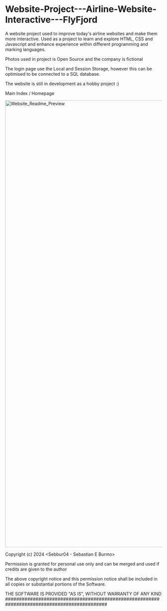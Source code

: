 # Website-Project---Airline-Website-Interactive---FlyFjord
A website project used to improve today's airline websites and make them more interactive. Used as a project to learn and explore HTML, CSS and Javascript and enhance experience within different programming and marking languages.

Photos used in project is Open Source and the company is fictional

The login page use the Local and Session Storage, however this can be optimised to be connected to a SQL database.

The website is still in development as a hobby project :) 

Main Index / Homepage 

<img width="1436" alt="Website_Readme_Preview" src="https://github.com/user-attachments/assets/c0d35319-ba59-4e57-90f1-59dd90f9d33f">



Copyright (c) 2024 <Sebbur04 - Sebastian E Burmo>

Permission is granted for personal use only and can be merged and used if credits are given to the author

The above copyright notice and this permission notice shall be included in all copies or substantial portions of the Software.

THE SOFTWARE IS PROVIDED "AS IS", WITHOUT WARRANTY OF ANY KIND
#############################################################################################

